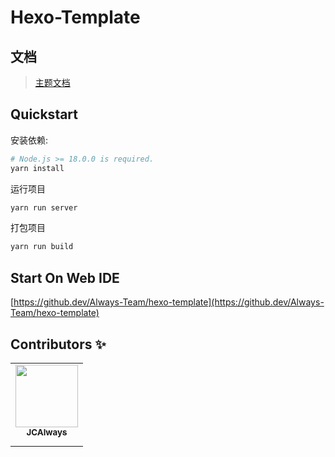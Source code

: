 # Hexo-Template

## 文档

> [主题文档](https://butterfly.js.org/)

## Quickstart

安装依赖:

```bash
# Node.js >= 18.0.0 is required.
yarn install
```

运行项目

```bash
yarn run server
```

打包项目

```bash
yarn run build
```

## Start On Web IDE

[https://github.dev/Always-Team/hexo-template](https://github.dev/Always-Team/hexo-template)

## Contributors ✨

<table>
  <tr>
    <td align="center"><a href="https://www.zhangsifan.com"><img src="https://avatars.githubusercontent.com/u/40380551?s=100" width="100px;" alt=""/><br /><sub><b>JCAlways</b></sub></a><br /><a href="https://github.com/JCAlways" title="github"><img src="https://github.githubassets.com/images/icons/emoji/octocat.png" width="10px;" alt=""/></a></td>
  </tr>
</table>
